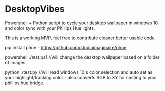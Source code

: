 # DesktopVibes
Powershell + Python script to cycle your desktop wallpaper in windows 10 and color sync with your Phillips Hue lights.

This is a working MVP, feel free to contribute cleaner better usable code.

pip install phue - https://github.com/studioimaginaire/phue

powershell ./test.ps1
//will change the desktop wallpaper based on a folder of images.

python ./test.py
//will read windows 10's color selection and auto set as your highlight/tracking color - also converts RGB to XY for casting to your phillips hue bridge.
